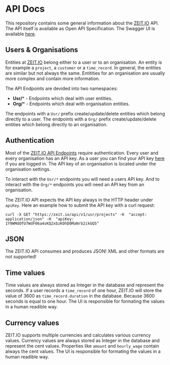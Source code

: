 # API Docs

This repository contains some general information about the [ZEIT.IO](https://zeit.io) API. 
The API itself is available as Open API Specification. The Swagger UI is available [here](https://zeit.io/api-docs/index.html). 

## Users & Organisations

Entities at [ZEIT.IO](https://zeit.io) belong either to a user or to an organisation. 
An entity is for example a `project`, a `customer` or a `time_record`. 
In general, the entities are similar but not always the same. 
Entitities for an organisation are usually more complex and contain more information.

The API Endpoints are devided into two namespaces: 

 - **Usr/*** - Endpoints which deal with user entities. 
 - **Org/*** - Endpoints which deal with organisation entities. 

The endpoints with a `Usr/` prefix create/update/delete entities which belong directly to a user. 
The endpoints with a `Org/` prefix create/update/delete entities which belong directly to an organisation. 

## Authentication

Most of the [ZEIT.IO API Endpoints](https://zeit.io/api-docs/index.html) require authentication. 
Every user and every organisation has an API key. As a user you can find your API key [here](https://zeit.io/de/settings/api) if you are logged in. 
The API key of an organisation is located under the organisation settings. 

To interact with the `Usr/*` endpoints you will need a users API key. 
And to interact with the `Org/*` endpoints you will need an API key from an organisation.

The ZEIT.IO API expects the API key always in the HTTP header under `apiKey`. 
Here an example how to submit the API key with a curl request: 

```
curl -X GET "https://zeit.io/api/v1/usr/projects" -H  "accept: application/json" -H  "apiKey: 1Y9WMdOfU7WdF06a4sKQ2xbzKOhD0MaNrb2ikGQ5"
```

## JSON 

The ZEIT.IO API consumes and produces JSON! XML and other formats are not supported! 

## Time values 

Time values are always stored as Integer in the database and represent the seconds. 
If a user records a `time_record` of one hour, ZEIT.IO will store the value of 3600 as `time_record.duration` in the database. 
Because 3600 seconds is equal to one hour. 
The UI is responsible for formating the values in a human readible way.

## Currency values

ZEIT.IO supports multiple currencies and calculates various currency values. 
Currency values are always stored as Integer in the database and represent the cent values. 
Properties like `amount` and `hourly_wage` contain always the cent values. 
The UI is responsible for formating the values in a human readible way. 







